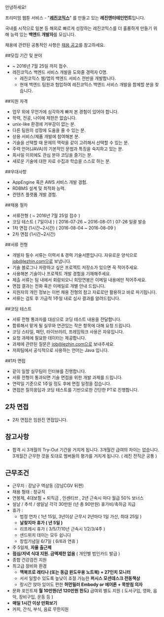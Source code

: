 안녕하세요!

프리미엄 웹툰 서비스 - "**[레진코믹스](http://www.lezhin.com)**" 를 만들고 있는 **레진엔터테인먼트**입니다.

국내를 시작으로 일본 등 해외로 빠르게 성장하는 레진코믹스를 더 훌륭하게 만들기 위해 능력 있는 **백엔드 개발자**를 모십니다.

채용에 관련된 공통적인 사항은 [채용 공고](README.md)를 참고하세요.

##모집 기간 및 분야
- ~ 2016년 7월 25일 까지 접수.
- 레진코믹스 백엔드 서비스 개발을 도와줄 경력자 O명. 
	- 레진코믹스 웹/앱의 백엔드 서비스 전반을 개발합니다. 
	- 현재 백엔드 팀원과 협업하여 레진코믹스 백엔드 서비스 개발을 함께할 분을 찾습니다. 

##지원 자격
- 업무 외에 무언가에 심각하게 빠져 본 경험이 있어야 합니다.
- 학력, 전공, 나이에 제한은 없습니다.
- unix-like 환경에 거부감이 없는 분.
- 다른 팀원의 성장에 도움을 줄 수 있는 분.
- 상용 서비스/제품 개발에 참여해본 분.
- 기술을 선택할 때 문제의 맥락을 같이 고려해서 선택할 수 있는 분.
- 주력 언어(JAVA)의 기본적인 문법과 특징을 숙지하고 있는 분.
- 회사일 이외에도 관심 분야 코딩을 즐기는 분.
- 새로운 기술에 대한 자료 수집과 학습을 스스로 하는 분.

##우대사항
- AppEngine 혹은 AWS 서비스 개발 경험.
- RDBMS 설계 및 최적화 능력.
- 컨텐츠 플랫폼 개발 경험.

##채용 절차
- 서류전형 ( ~ 2016년 7월 25일 접수 )
- 코딩 테스트 ( 7일이내 ) ( 2016-07-26 ~ 2016-08-01 ) 07-26 일괄 발송
- 1차 면접 (1시간~2시간) ( 2016-08-04 ~ 2016-08-09 )
- 2차 면접 (1시간~2시간)

##서류 전형
- 개발자 필수 서류는 이력서 & 경력 기술서뿐입니다. 자유로운 양식으로 job@lezhin.com으로 보냅니다.
- 기술 블로그나 자랑하고 싶은 프로젝트 저장소가 있으면 꼭 적어주세요.
- 사용해본 기술이나 프로젝트 개발 경험을 기재해주세요. 
- 제출 서류는 팀 내에서 회람되오니 희망연봉은 이메일 내용에만 적어주세요.
- 면접 결과는 전화 혹은 이메일로 개별 안내 드립니다.
- 지원자의 개인 정보는 이번 채용 전형의 참고 자료로만 활용하고 바로 파기됩니다.
- 서류는 검토 후 가급적 1주일 내로 심사 결과를 알려드립니다.

##코딩 테스트
- 서류 전형 통과자를 대상으로 코딩 테스트 내용을 전달합니다.
- 합류해서 맡게 될 실무와 연관있는 작은 항목에 대해 요청 드립니다.
- 코딩 스타일, 패턴, 라이브러리, 프레임워크 사용은 자유입니다.
- 요청 과제에 필요한 데이터는 제공합니다.
- 과제에 관련된 질문은 job@lezhin.com으로 보내주세요.
- 저희팀에서 공식적으로 사용하는 언어는 Java 입니다.

##1차 면접
- 같이 일할 실무팀이 인터뷰를 진행합니다.
- 서류 전형이 통과되면 기술 면접을 위한 개발 과제를 드립니다.
- 연락일 기준으로 1주일 정도 후에 면접 일정을 잡습니다.
- 면접은 질의응답과 코딩 테스트를 기반으로한 간단한 PT로 진행합니다.

## 2차 면접
- 2차 면접은 임원진 면접입니다.

## 참고사항
- 합격 시 3개월의 Try-Out 기간을 거치게 됩니다. 3개월간 급여의 차이는 없습니다. 3개월간 근무한 것을 토대로 멤버들의 평가를 거치게 됩니다. ( 레진 전직군 공통 )

## 근무조건

- 근무지 : 강남구 역삼동 (강남CGV 뒤편)
- 채용 형태 : 정규직
- 연봉제, 4대보험 + 퇴직금 , 인센티브 , 2년 근속시 마다 월급 50% 보너스
- 설날 / 추석 / 생일날 각각 30만원 (년 총 90만원) 휴가비/축하금 지급
- 휴가 :
  - 법정 연차 ( 1년 15일, 3년이상 근무시 2년마다 1일 가산, 최대 25일 )
  - **날찾지마 휴가 ( 년 5일 )**
  - 리프레시 휴가 ( 3/5/7/10년 근속시 1/2/3/4주 )
  - 샌드위치 데이는 모두 쉽니다
  - 창립기념일 6/7일 ( 6/6과 연휴 )
- 주 5일제, **자율 출근제**
- **점심/저녁 식대 지원. 금액제한 없음** ( 개인별 법인카드 발급 )
- 종합 건강검진 지원
- 최고급 장비와 환경
  - **맥북프로 레티나 (또는 동급 윈도우용 노트북) + 27인치 모니터**
  - 서서 일할수 있도록 높낮이 조절 가능한 **퍼시스 모션데스크 전동책상**
  - 장시간 앉아 있어도 편한 **허먼밀러 Embody or 에어론 + 목받침 의자**
- 문화 포인트제 **월 10만원(년 120만원 한도)** 급여외 별도 지원 ( 도서구입, 영화, 음악, 장비구입, 운동 등 )
- **매일 1시간 이상 만화보기**
- 커피, 간식, 부식, 음료 무한지원

